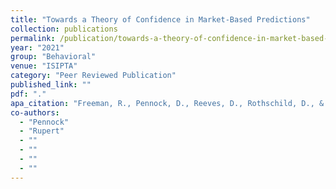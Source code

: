 ```yaml
---
title: "Towards a Theory of Confidence in Market-Based Predictions"
collection: publications
permalink: /publication/towards-a-theory-of-confidence-in-market-based-predictions
year: "2021"
group: "Behavioral"
venue: "ISIPTA"
category: "Peer Reviewed Publication"
published_link: ""
pdf: "."
apa_citation: "Freeman, R., Pennock, D., Reeves, D., Rothschild, D., & Waggoner, B. (2021, August). Towards a Theory of Confidence in Market-Based Predictions. In International Symposium on Imprecise Probability: Theories and Applications (pp. 365-368). PMLR."
co-authors:
  - "Pennock"
  - "Rupert"
  - ""
  - ""
  - ""
  - ""
---
```

